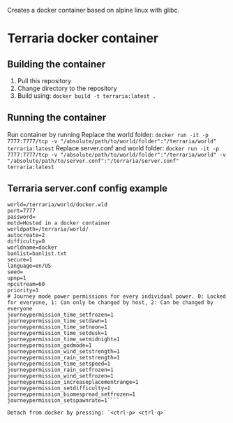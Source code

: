 Creates a docker container based on alpine linux with glibc.
# Terraria docker container

## Building the container
1. Pull this repository
1. Change directory to the repository
1. Build using: `docker build -t terraria:latest .`

## Running the container
Run container by running
Replace the world folder: ````docker run -it -p 7777:7777/tcp -v "/absolute/path/to/world/folder":"/terraria/world" terraria:latest````
Replace server.conf and world folder: ````docker run -it -p 7777:7777/tcp -v "/absolute/path/to/world/folder":"/terraria/world" -v "/absolute/path/to/server.conf":"/terraria/server.conf" terraria:latest````

## Terraria server.conf config example
````maxplayers=8
world=/terraria/world/docker.wld
port=7777
password=
motd=Hosted in a docker container
worldpath=/terraria/world/
autocreate=2
difficulty=0
worldname=docker
banlist=banlist.txt
secure=1
language=en/US
seed=
upnp=1
npcstream=60
priority=1
# Journey mode power permissions for every individual power. 0: Locked for everyone, 1: Can only be changed by host, 2: Can be changed by everyone
journeypermission_time_setfrozen=1
journeypermission_time_setdawn=1
journeypermission_time_setnoon=1
journeypermission_time_setdusk=1
journeypermission_time_setmidnight=1
journeypermission_godmode=1
journeypermission_wind_setstrength=1
journeypermission_rain_setstrength=1
journeypermission_time_setspeed=1
journeypermission_rain_setfrozen=1
journeypermission_wind_setfrozen=1
journeypermission_increaseplacementrange=1
journeypermission_setdifficulty=1
journeypermission_biomespread_setfrozen=1
journeypermission_setspawnrate=1````

Detach from docker by pressing: `<ctrl-p> <ctrl-q>`
